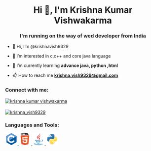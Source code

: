 <h1 align="center">Hi 👋, I'm Krishna Kumar Vishwakarma</h1>
<h3 align="center">I'm running on the way of wed developer from India</h3>

- 👋 Hi, I’m @krishnavish9329

- 👀 I’m interested in c,c++ and core java language
- 🌱 I’m currently learning **advance java, python ,html**

- 📫 How to reach me **krishna.vish9329@gmail.com**

<h3 align="left">Connect with me:</h3>
<p align="left">
<a href="https://linkedin.com/in/krishna kumar vishwakarma" target="blank"><img align="center" src="https://raw.githubusercontent.com/rahuldkjain/github-profile-readme-generator/master/src/images/icons/Social/linked-in-alt.svg" alt="krishna kumar vishwakarma" height="30" width="40" /></a>
<br>
<br>
<a href="https://www.hackerrank.com/krishna_vish9329" target="blank"><img align="center" src="https://raw.githubusercontent.com/rahuldkjain/github-profile-readme-generator/master/src/images/icons/Social/hackerrank.svg" alt="krishna_vish9329" height="30" width="40" /></a>
</p>

<h3 align="left">Languages and Tools:</h3>
<p align="left"> <a href="https://www.cprogramming.com/" target="_blank" rel="noreferrer"> <img src="https://raw.githubusercontent.com/devicons/devicon/master/icons/c/c-original.svg" alt="c" width="40" height="40"/> </a> <a href="https://www.w3.org/html/" target="_blank" rel="noreferrer"> <img src="https://raw.githubusercontent.com/devicons/devicon/master/icons/html5/html5-original-wordmark.svg" alt="html5" width="40" height="40"/> </a> <a href="https://www.java.com" target="_blank" rel="noreferrer"> <img src="https://raw.githubusercontent.com/devicons/devicon/master/icons/java/java-original.svg" alt="java" width="40" height="40"/> </a> <a href="https://www.python.org" target="_blank" rel="noreferrer"> <img src="https://raw.githubusercontent.com/devicons/devicon/master/icons/python/python-original.svg" alt="python" width="40" height="40"/> </a> </p>


